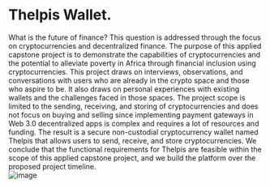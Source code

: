 # Thelpis Wallet. 

 What is the future of finance? This question is addressed through the focus on cryptocurrencies and decentralized finance. 
 The purpose of this applied capstone project is to demonstrate the capabilities of cryptocurrencies and the potential to alleviate poverty in Africa 
 through financial inclusion using cryptocurrencies. This project draws on interviews, observations, and conversations with users who are already in the crypto space and those who aspire to be. 
 It also draws on personal experiences with existing wallets and the challenges faced in those spaces. 
 The project scope is limited to the sending, receiving, and storing of cryptocurrencies and does not focus on buying and selling since implementing payment gateways in Web 3.0 decentralized apps is complex and requires a lot of resources and funding. The result is a secure non-custodial cryptocurrency wallet named Thelpis that allows users to send, receive, and store cryptocurrencies.
 We conclude that the functional requirements for Thelpis are feasible within the scope of this applied capstone project, and we build the platform over the proposed project timeline.  
 ![image](https://user-images.githubusercontent.com/43910031/161444173-3efb0ba9-2272-4f82-90ee-beb66663accf.png)
